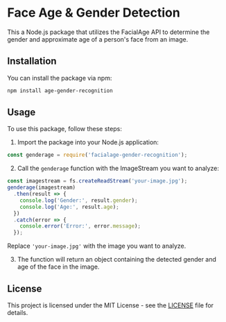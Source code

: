 # Face Age & Gender Detection

This a Node.js package that utilizes the FacialAge API to determine the gender and approximate age of a person's face from an image.

## Installation

You can install the package via npm:
```bash
npm install age-gender-recognition
```

## Usage

To use this package, follow these steps:

1. Import the package into your Node.js application:

```javascript
const genderage = require('facialage-gender-recognition');
```

2. Call the `genderage` function with the ImageStream you want to analyze:

```javascript
const imagestream = fs.createReadStream('your-image.jpg');
genderage(imagestream)
  .then(result => {
    console.log('Gender:', result.gender);
    console.log('Age:', result.age);
  })
  .catch(error => {
    console.error('Error:', error.message);
  });
```

Replace `'your-image.jpg'` with the image you want to analyze.

3. The function will return an object containing the detected gender and age of the face in the image.

## License

This project is licensed under the MIT License - see the [LICENSE](LICENSE) file for details.
